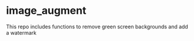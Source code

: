 # image_augment
This repo includes functions to remove green screen backgrounds and add a watermark

